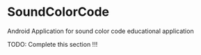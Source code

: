 # SoundColorCode
Android Application for sound color code educational application

TODO: Complete this section !!!
